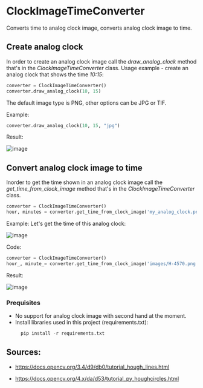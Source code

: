 # ClockImageTimeConverter
Converts time to analog clock image, converts analog clock image to time.

## Create analog clock
In order to create an analog clock image call the *draw_analog_clock* method that's in the *ClockImageTimeConverter* class.
Usage example - create an analog clock that shows the time _10:15_:
```python
converter = ClockImageTimeConverter()
converter.draw_analog_clock(10, 15)
```
The default image type is PNG, other options can be JPG or TIF.

Example:
```python
converter.draw_analog_clock(10, 15, "jpg")
```
Result:

![image](https://github.com/user-attachments/assets/ad02d3b9-4de4-49cd-a390-36d6a43de02b)

## Convert analog clock image to time
Inorder to get the time shown in an analog clock image call the *get_time_from_clock_image* method that's in the *ClockImageTimeConverter* class.
```python
converter = ClockImageTimeConverter()
hour, minutes = converter.get_time_from_clock_image('my_analog_clock.png')
```

Example:
Let's get the time of this analog clock:

![image](https://github.com/user-attachments/assets/c34dc92f-d4c9-4200-9ec2-bc08e6dd46a4)

Code:
```python
converter = ClockImageTimeConverter()
hour_, minute_= converter.get_time_from_clock_image('images/H-4570.png')
```
Result:

![image](https://github.com/user-attachments/assets/a96c7fa9-6ba1-442d-a4ca-0b56cf5c81e7)

### Prequisites
- No support for analog clock image with second hand at the moment.
- Install libraries used in this project (requirements.txt):
  ```python
    pip install -r requirements.txt
  ```
## Sources:
- https://docs.opencv.org/3.4/d9/db0/tutorial_hough_lines.html

- https://docs.opencv.org/4.x/da/d53/tutorial_py_houghcircles.html
